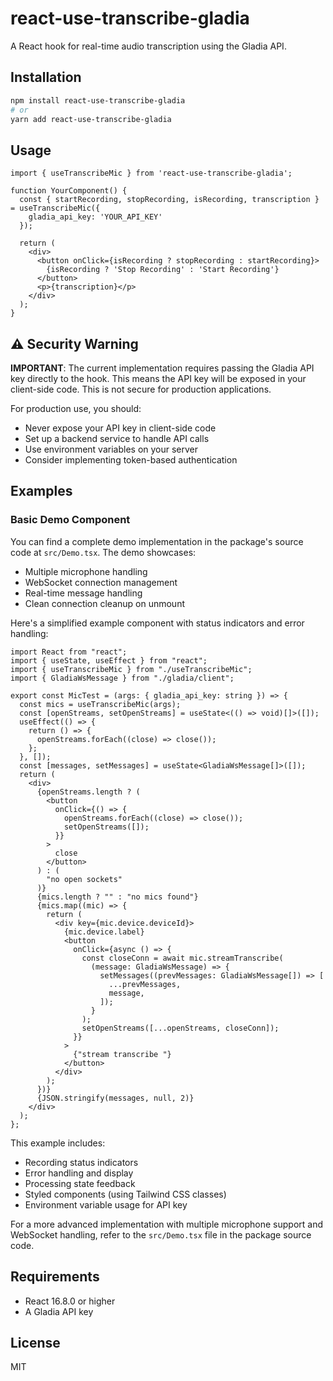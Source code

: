# react-use-transcribe-gladia

A React hook for real-time audio transcription using the Gladia API.

## Installation

```bash
npm install react-use-transcribe-gladia
# or
yarn add react-use-transcribe-gladia
```

## Usage

```tsx
import { useTranscribeMic } from 'react-use-transcribe-gladia';

function YourComponent() {
  const { startRecording, stopRecording, isRecording, transcription } = useTranscribeMic({
    gladia_api_key: 'YOUR_API_KEY'
  });

  return (
    <div>
      <button onClick={isRecording ? stopRecording : startRecording}>
        {isRecording ? 'Stop Recording' : 'Start Recording'}
      </button>
      <p>{transcription}</p>
    </div>
  );
}
```

## ⚠️ Security Warning

**IMPORTANT**: The current implementation requires passing the Gladia API key directly to the hook. This means the API key will be exposed in your client-side code. This is not secure for production applications.

For production use, you should:
- Never expose your API key in client-side code
- Set up a backend service to handle API calls
- Use environment variables on your server
- Consider implementing token-based authentication

## Examples

### Basic Demo Component

You can find a complete demo implementation in the package's source code at `src/Demo.tsx`. The demo showcases:
- Multiple microphone handling
- WebSocket connection management
- Real-time message handling
- Clean connection cleanup on unmount

Here's a simplified example component with status indicators and error handling:

```tsx ./src/Demo.tsx
import React from "react";
import { useState, useEffect } from "react";
import { useTranscribeMic } from "./useTranscribeMic";
import { GladiaWsMessage } from "./gladia/client";

export const MicTest = (args: { gladia_api_key: string }) => {
  const mics = useTranscribeMic(args);
  const [openStreams, setOpenStreams] = useState<(() => void)[]>([]);
  useEffect(() => {
    return () => {
      openStreams.forEach((close) => close());
    };
  }, []);
  const [messages, setMessages] = useState<GladiaWsMessage[]>([]);
  return (
    <div>
      {openStreams.length ? (
        <button
          onClick={() => {
            openStreams.forEach((close) => close());
            setOpenStreams([]);
          }}
        >
          close
        </button>
      ) : (
        "no open sockets"
      )}
      {mics.length ? "" : "no mics found"}
      {mics.map((mic) => {
        return (
          <div key={mic.device.deviceId}>
            {mic.device.label}
            <button
              onClick={async () => {
                const closeConn = await mic.streamTranscribe(
                  (message: GladiaWsMessage) => {
                    setMessages((prevMessages: GladiaWsMessage[]) => [
                      ...prevMessages,
                      message,
                    ]);
                  }
                );
                setOpenStreams([...openStreams, closeConn]);
              }}
            >
              {"stream transcribe "}
            </button>
          </div>
        );
      })}
      {JSON.stringify(messages, null, 2)}
    </div>
  );
};

```

This example includes:
- Recording status indicators
- Error handling and display
- Processing state feedback
- Styled components (using Tailwind CSS classes)
- Environment variable usage for API key

For a more advanced implementation with multiple microphone support and WebSocket handling, refer to the `src/Demo.tsx` file in the package source code.

## Requirements

- React 16.8.0 or higher
- A Gladia API key

## License

MIT 